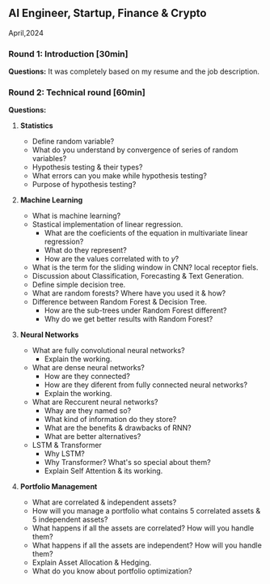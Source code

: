 
## AI Engineer, Startup, Finance & Crypto
April,2024 

### Round 1: Introduction [30min]
**Questions:**
It was completely based on my resume and the job description. 


### Round 2: Technical round [60min]
**Questions:**
1. **Statistics**
   - Define random variable?
   - What do you understand by convergence of series of random variables?
   - Hypothesis testing & their types?
   - What errors can you make while hypothesis testing?
   - Purpose of hypothesis testing?
2. **Machine Learning**
   - What is machine learning?
   -  Stastical implementation of linear regression.
       -  What are the coeficients of the equation in multivariate linear regression? 
       -  What do they represent?
       -  How are the values correlated with to *y*?
   - What is the term for the sliding window in CNN? local receptor fiels.
   - Discussion about Classification, Forecasting & Text Generation. 
   - Define simple decision tree. 
   - What are random forests? Where have you used it & how?
   - Difference between Random Forest & Decision Tree.
     - How are the sub-trees under Random Forest different?
     - Why do we get better results with Random Forest?
3. **Neural Networks**
   -  What are fully convolutional neural networks?
      -  Explain the working.
   -  What are dense neural networks?
      -  How are they connected?
      -  How are they diferent from fully connected neural networks?
      -  Explain the working.
   -  What are Reccurent neural networks?
      -  Whay are they named so?
      -  What kind of information do they store?
      -  What are the benefits & drawbacks of RNN?
      -  What are better alternatives?
   -  LSTM & Transformer
      -  Why LSTM? 
      -  Why Transformer? What's so special about them?
      -  Explain Self Attention & its working. 

4. **Portfolio Management**
   - What are correlated & independent assets?
   - How will you manage a portfolio what contains 5 correlated assets & 5 independent assets?
   - What happens if all the assets are correlated? How will you handle them?
   - What happens if all the assets are independent? How will you handle them?
   - Explain Asset Allocation & Hedging.
   - What do you know about portfolio optimization?
